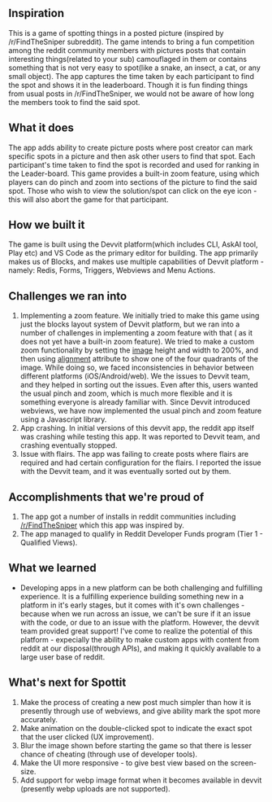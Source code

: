 ## Inspiration
This is a game of spotting things in a posted picture (inspired by /r/FindTheSniper subreddit). The game intends to bring a fun competition among the reddit community members with pictures posts that contain interesting things(related to your sub) camouflaged in them or contains something that is not very easy to spot(like a snake, an insect, a cat, or any small object). The app captures the time taken by each participant to find the spot and shows it in the leaderboard. Though it is fun finding things from usual posts in /r/FindTheSniper, we would not be aware of how long the members took to find the said spot.

## What it does
The app adds ability to create picture posts where post creator can mark specific spots in a picture and then ask other users to find that spot. Each participant's time taken to find the spot is recorded and used for ranking in the Leader-board. This game provides a built-in zoom feature, using which players can do pinch and zoom into sections of the picture to find the said spot. Those who wish to view the solution/spot can click on the eye icon - this will also abort the game for that participant.

## How we built it
The game is built using the Devvit platform(which includes CLI, AskAI tool, Play etc) and VS Code as the primary editor for building. The app primarily makes us of Blocks, and makes use multiple capabilities of Devvit platform - namely: Redis, Forms, Triggers, Webviews and Menu Actions. 

## Challenges we ran into
1. Implementing a zoom feature.
We initially tried to make this game using just the blocks layout system of Devvit platform, but we ran into a number of challenges in implementing a zoom feature with that ( as it does not yet have a built-in zoom feature). We tried to make a custom zoom functionality by setting the [image](https://developers.reddit.com/docs/blocks/image) height and width to 200%, and then using [alignment](https://developers.reddit.com/docs/blocks/stacks#alignment) attribute to show one of the four quadrants of the image. While doing so, we faced inconsistencies in behavior between different platforms (iOS/Android/web). We the issues to Devvit team, and they helped in sorting out the issues. Even after this, users wanted the usual pinch and zoom, which is much more flexible and it is something everyone is already familiar with. Since Devvit introduced webviews, we have now implemented the usual pinch and zoom feature using a Javascript library.
2. App crashing.
In initial versions of this devvit app, the reddit app itself was crashing while testing this app. It was reported to Devvit team, and crashing eventually stopped.
3. Issue with flairs.
The app was failing to create posts where flairs are required and had certain configuration for the flairs. I reported the issue with the Devvit team, and it was eventually sorted out by them. 

## Accomplishments that we're proud of
1. The app got a number of installs in reddit communities including [/r/FindTheSniper](https://www.reddit.com/r/FindTheSniper/) which this app was inspired by.
2. The app managed to qualify in Reddit Developer Funds program (Tier 1 - Qualified Views).

## What we learned
* Developing apps in a new platform can be both challenging and fulfilling experience.
It is a fulfilling experience building something new in a platform in it's early stages, but it comes with it's own challenges - because when we run across an issue, we can't be sure if it an issue with the code, or due to an issue with the platform. However, the devvit team provided great support! I've come to realize the potential of this platform - expecially the ability to make custom apps with content from reddit at our disposal(through APIs), and making it quickly available to a large user base of reddit.

## What's next for Spottit
1. Make the process of creating a new post much simpler than how it is presently through use of webviews, and give ability mark the spot more accurately.
2. Make animation on the double-clicked spot to indicate the exact spot that the user clicked (UX improvement).
3. Blur the image shown before starting the game so that there is lesser chance of cheating (through use of developer tools).
4. Make the UI more responsive - to give best view based on the screen-size.
5. Add support for webp image format when it becomes available in devvit (presently webp uploads are not supported).
